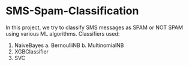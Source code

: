 # SMS-Spam-Classification
In this project, we try to classify SMS messages as SPAM or NOT SPAM using various ML algorithms.
Classifiers used:
1)	NaiveBayes
  a.	BernoulliNB
  b.	MultinomialNB
2)	XGBClassifier
3)	SVC
